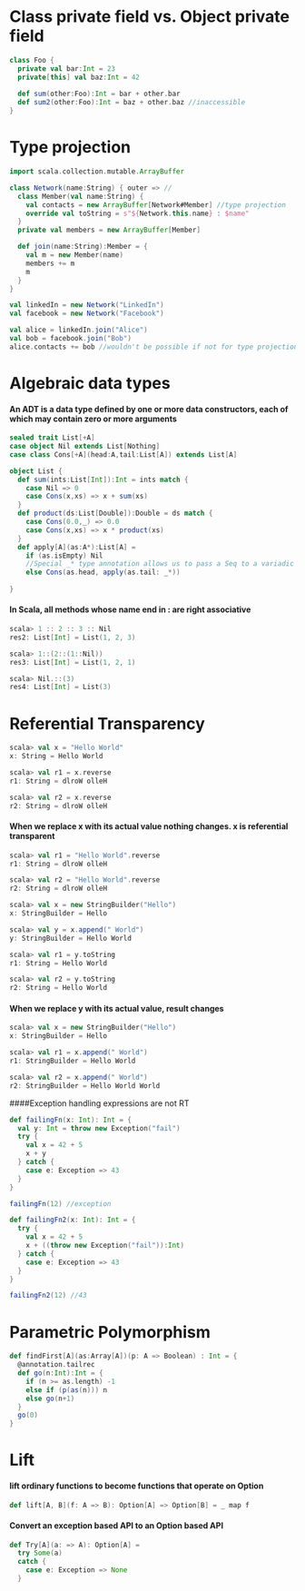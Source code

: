 # Class private field vs. Object private field
```scala
class Foo {
  private val bar:Int = 23
  private[this] val baz:Int = 42
  
  def sum(other:Foo):Int = bar + other.bar
  def sum2(other:Foo):Int = baz + other.baz //inaccessible
}
``` 
# Type projection
```scala
import scala.collection.mutable.ArrayBuffer

class Network(name:String) { outer => //
  class Member(val name:String) {
    val contacts = new ArrayBuffer[Network#Member] //type projection
    override val toString = s"${Network.this.name} : $name"
  }
  private val members = new ArrayBuffer[Member]

  def join(name:String):Member = {
    val m = new Member(name)
    members += m
    m
  }
}

val linkedIn = new Network("LinkedIn")
val facebook = new Network("Facebook")

val alice = linkedIn.join("Alice")
val bob = facebook.join("Bob")
alice.contacts += bob //wouldn't be possible if not for type projection
```

# Algebraic data types
#### An ADT is a data type defined by one or more data constructors, each of which may contain zero or more arguments 
```scala
sealed trait List[+A]
case object Nil extends List[Nothing]
case class Cons[+A](head:A,tail:List[A]) extends List[A]

object List {
  def sum(ints:List[Int]):Int = ints match {
    case Nil => 0
    case Cons(x,xs) => x + sum(xs)
  }
  def product(ds:List[Double]):Double = ds match {
    case Cons(0.0,_) => 0.0
    case Cons(x,xs) => x * product(xs)
  }
  def apply[A](as:A*):List[A] =
    if (as.isEmpty) Nil
    //Special _* type annotation allows us to pass a Seq to a variadic method
    else Cons(as.head, apply(as.tail: _*))
    
}
```
#### In Scala, all methods whose name end in : are right associative
```scala
scala> 1 :: 2 :: 3 :: Nil
res2: List[Int] = List(1, 2, 3)

scala> 1::(2::(1::Nil))
res3: List[Int] = List(1, 2, 1)

scala> Nil.::(3)
res4: List[Int] = List(3)
```
# Referential Transparency
```scala
scala> val x = "Hello World"
x: String = Hello World

scala> val r1 = x.reverse
r1: String = dlroW olleH

scala> val r2 = x.reverse
r2: String = dlroW olleH
```
#### When we replace x with its actual value nothing changes. x is referential transparent
```scala
scala> val r1 = "Hello World".reverse
r1: String = dlroW olleH

scala> val r2 = "Hello World".reverse
r2: String = dlroW olleH
```

```scala
scala> val x = new StringBuilder("Hello")
x: StringBuilder = Hello

scala> val y = x.append(" World")
y: StringBuilder = Hello World

scala> val r1 = y.toString
r1: String = Hello World

scala> val r2 = y.toString
r2: String = Hello World
```
#### When we replace y with its actual value, result changes
```scala
scala> val x = new StringBuilder("Hello")
x: StringBuilder = Hello

scala> val r1 = x.append(" World")
r1: StringBuilder = Hello World

scala> val r2 = x.append(" World")
r2: StringBuilder = Hello World World
```
####Exception handling expressions are not RT
```scala
def failingFn(x: Int): Int = {
  val y: Int = throw new Exception("fail")
  try {
    val x = 42 + 5
    x + y
  } catch {
    case e: Exception => 43
  }
}

failingFn(12) //exception

def failingFn2(x: Int): Int = {
  try {
    val x = 42 + 5
    x + ((throw new Exception("fail")):Int)
  } catch {
    case e: Exception => 43
  }
}

failingFn2(12) //43
```

# Parametric Polymorphism
```scala
def findFirst[A](as:Array[A])(p: A => Boolean) : Int = {
  @annotation.tailrec
  def go(n:Int):Int = {
    if (n >= as.length) -1
    else if (p(as(n))) n
    else go(n+1)
  }
  go(0)
}
```

# Lift
#### lift ordinary functions to become functions that operate on Option
```scala
def lift[A, B](f: A => B): Option[A] => Option[B] = _ map f
```
#### Convert an exception based API to an Option based API
```scala
def Try[A](a: => A): Option[A] =
  try Some(a)
  catch {
    case e: Exception => None
  }   
```